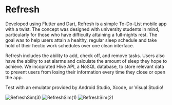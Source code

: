 # Refresh

Developed using Flutter and Dart, Refresh is a simple To-Do-List mobile app with a twist. The concept was designed with university students in mind, particularly for those who have difficulty attaining a full-nights rest. The goal was to help users attain a healthy, regular sleep schedule and take hold of their hectic work schedules over one clean interface.

Refresh includes the ability to add, check off, and remove tasks. Users also have the ability to set alarms and calculate the amount of sleep they hope to achieve. We incoprated Hive API, a NoSQL database, to store relevant data to prevent users from losing their information every time they close or open the app.

Test with an emulator provided by Android Studio, Xcode, or Visual Studio!

![RefreshSim(3)](https://user-images.githubusercontent.com/89865515/203874890-78b8e1e1-0b7b-483e-b465-717c5c94b162.png)
![RefreshSim(1)](https://user-images.githubusercontent.com/89865515/203874892-844fe4e3-e857-4680-9cd9-822b1983ec62.png)
![RefreshSim(2)](https://user-images.githubusercontent.com/89865515/203874893-960b1f1e-8e84-4b9f-83dc-843c87518416.png)


